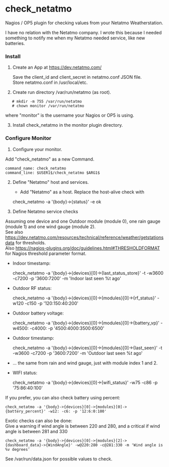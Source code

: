check_netatmo
=============

Nagios / OP5 plugin for checking values from your Netatmo Weatherstation.

I have no relation with the Netatmo company. I wrote this because I needed
something to notify me when my Netatmo needed service, like new batteries.

### Install ###

1. Create an App at https://dev.netatmo.com/

   Save the client_id and client_secret in netatmo.conf JSON file.<br />
   Store netatmo.conf in /usr/local/etc.

2. Create run directory /var/run/netatmo (as root).

```
   # mkdir -m 755 /var/run/netatmo
   # chown monitor /var/run/netatmo
```

   where "monitor" is the username your Nagios or OP5 is using.

3. Install check_netatmo in the monitor plugin directory.

### Configure Monitor ###

1. Configure your monitor.

  Add "check_netatmo" as a new Command.

    command_name: check_netatmo
    command_line: $USER1$/check_netatmo $ARG1$

2. Define "Netatmo" host and services.

   - Add "Netatmo" as a host. Replace the host-alive check with

    check_netatmo -a '{body}->{status}' -e ok

3. Define Netatmo service checks

  Assuming one device and one Outdoor module (module 0), one rain gauge (module 1) and one wind gauge (module 2).<br />
  See also https://dev.netatmo.com/resources/technical/reference/weather/getstationsdata for thresholds.<br />
  Also https://nagios-plugins.org/doc/guidelines.html#THRESHOLDFORMAT for Nagios threshold parameter format.

  - Indoor timestamp:

    check_netatmo -a '{body}->{devices}[0]->{last_status_store}' -t -w3600 -c7200 -p '3600:7200' -m 'Indoor last seen %t ago'

  - Outdoor RF status:

    check_netatmo -a '{body}->{devices}[0]->{modules}[0]->{rf_status}' -w120 -c150 -p '120:150:40:200'

  - Outdoor battery voltage:

    check_netatmo -a '{body}->{devices}[0]->{modules}[0]->{battery_vp}' -w4500: -c4000: -p '4500:4000:3500:6500'

  - Outdoor timestamp:

    check_netatmo -a '{body}->{devices}[0]->{modules}[0]->{last_seen}' -t -w3600 -c7200 -p '3600:7200' -m 'Outdoor last seen %t ago'

  - ... the same from rain and wind gauge, just with module index 1 and 2.

  - WIFI status:

    check_netatmo -a '{body}->{devices}[0]->{wifi_status}' -w75 -c86 -p '75:86:40:100'

If you prefer, you can also check battery using percent:

    check_netatmo -a '{body}->{devices}[0]->{modules}[0]->{battery_percent}' -w12: -c6: -p '12:6:0:100'

Exotic checks can also be done:<br />
Give a warning if wind angle is between 220 and 280, and a critical if wind angle is between 281 and 330

    check_netatmo -a '{body}->{devices}[0]->{modules}[2]->{dashboard_data}->{WindAngle}' -w@220:280 -c@281:330 -m 'Wind angle is %v degrees'

See /var/run/data.json for possible values to check.
